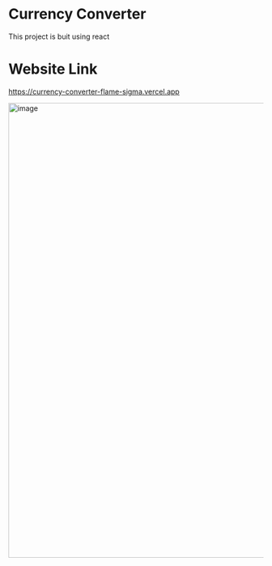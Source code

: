 # Currency Converter

This project is buit using react

# Website Link
https://currency-converter-flame-sigma.vercel.app

<img width="900" alt="image" src="https://github.com/user-attachments/assets/a36abe7f-d4b9-4012-97ec-97e02f25dbcb">

